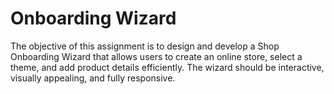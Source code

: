 # Onboarding Wizard
 The objective of this assignment is to design and develop a Shop Onboarding Wizard that allows users to create an online store, select a theme, and add product details efficiently. The wizard should be interactive, visually appealing, and fully responsive.
